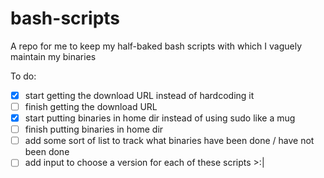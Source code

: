 # bash-scripts

A repo for me to keep my half-baked bash scripts with which I vaguely maintain my binaries

To do:
 - [x] start getting the download URL instead of hardcoding it
 - [ ] finish getting the download URL
 - [x] start putting binaries in home dir instead of using sudo like a mug
 - [ ] finish putting binaries in home dir
 - [ ] add some sort of list to track what binaries have been done / have not been done
 - [ ] add input to choose a version for each of these scripts >:|
